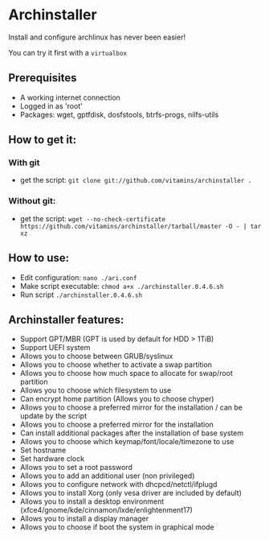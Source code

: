 # Archinstaller

Install and configure archlinux has never been easier!

You can try it first with a `virtualbox`

## Prerequisites

- A working internet connection
- Logged in as 'root'
- Packages: wget, gptfdisk, dosfstools, btrfs-progs, nilfs-utils

## How to get it:
### With git
- get the script: `git clone git://github.com/vitamins/archinstaller .`

### Without git:
- get the script: `wget --no-check-certificate https://github.com/vitamins/archinstaller/tarball/master -O - | tar xz`

## How to use:
- Edit configuration: `nano ./ari.conf`
- Make script executable: `chmod a+x ./archinstaller.0.4.6.sh`
- Run script `./archinstaller.0.4.6.sh`

## Archinstaller features:
- Support GPT/MBR  (GPT is used by default for HDD > 1TiB)
- Support UEFI system
- Allows you to choose between GRUB/syslinux
- Allows you to choose whether to activate a swap partition
- Allows you to choose how much space to allocate for swap/root partition
- Allows you to choose which filesystem to use
- Can encrypt home partition (Allows you to choose chyper)
- Allows you to choose a preferred mirror for the installation / can be update by the script
- Allows you to choose a preferred mirror for the installation
- Can install additional packages after the installation of base system
- Allows you to choose which keymap/font/locale/timezone to use
- Set hostname
- Set hardware clock
- Allows you to set a root password
- Allows you to add an additional user (non privileged)
- Allows you to configure network with dhcpcd/netctl/ifplugd
- Allows you to install Xorg (only vesa driver are included by default)
- Allows you to install a desktop environment (xfce4/gnome/kde/cinnamon/lxde/enlightenment17)
- Allows you to install a display manager
- Allows you to choose if boot the system in graphical mode
